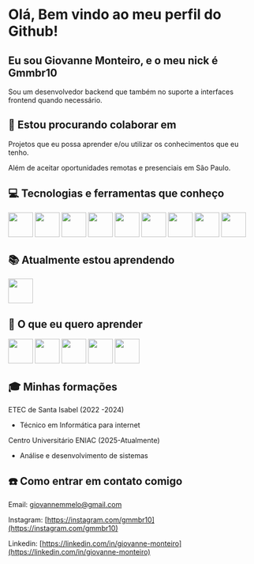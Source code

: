 # Olá, Bem vindo ao meu perfil do Github!

## Eu sou Giovanne Monteiro, e o meu nick é Gmmbr10

Sou um desenvolvedor backend que também no suporte a interfaces frontend quando necessário.

## 👥 Estou procurando colaborar em

Projetos que eu possa aprender e/ou utilizar os conhecimentos que eu tenho.

Além de aceitar oportunidades remotas e presenciais em São Paulo.

## 💻 Tecnologias e ferramentas que conheço

<img src="https://cdn.jsdelivr.net/gh/devicons/devicon@latest/icons/php/php-original.svg" width="50"/>
<img src="https://cdn.jsdelivr.net/gh/devicons/devicon@latest/icons/html5/html5-original.svg" width="50"/>
<img src="https://cdn.jsdelivr.net/gh/devicons/devicon@latest/icons/css3/css3-original.svg" width="50"/>
<img src="https://cdn.jsdelivr.net/gh/devicons/devicon@latest/icons/javascript/javascript-original.svg" width="50"/>
<img src="https://cdn.jsdelivr.net/gh/devicons/devicon@latest/icons/mysql/mysql-original.svg" width="50"/>
<img src="https://cdn.jsdelivr.net/gh/devicons/devicon@latest/icons/docker/docker-original.svg" width="50"/>
<img src="https://cdn.jsdelivr.net/gh/devicons/devicon@latest/icons/git/git-original.svg" width="50"/>
<img src="https://cdn.jsdelivr.net/gh/devicons/devicon@latest/icons/laravel/laravel-original.svg" width="50"/>
<img src="https://cdn.jsdelivr.net/gh/devicons/devicon@latest/icons/reactnative/reactnative-original-wordmark.svg" width="50"/>
          

## 📚 Atualmente estou aprendendo

<img src="https://cdn.jsdelivr.net/gh/devicons/devicon@latest/icons/java/java-original-wordmark.svg" width="50"/>

## 🔭 O que eu quero aprender

<img src="https://cdn.jsdelivr.net/gh/devicons/devicon@latest/icons/spring/spring-original.svg" width="50"/>
 <img src="https://cdn.jsdelivr.net/gh/devicons/devicon@latest/icons/angularjs/angularjs-original.svg" width="50"/>
 <img src="https://cdn.jsdelivr.net/gh/devicons/devicon@latest/icons/postgresql/postgresql-original.svg" width="50"/>
 <img src="https://cdn.jsdelivr.net/gh/devicons/devicon@latest/icons/mongodb/mongodb-original.svg" width="50"/>
 <img src="https://cdn.jsdelivr.net/gh/devicons/devicon@latest/icons/amazonwebservices/amazonwebservices-plain-wordmark.svg" width="50"/>

## 🎓 Minhas formações

ETEC de Santa Isabel (2022 -2024)
- Técnico em Informática para internet

Centro Universitário ENIAC (2025-Atualmente)
- Análise e desenvolvimento de sistemas

## ☎️ Como entrar em contato comigo

Email: [giovannemmelo@gmail.com](mailto:giovannemmelo@gmail.com)

Instagram: [https://instagram.com/gmmbr10](https://instagram.com/gmmbr10)

Linkedin: [https://linkedin.com/in/giovanne-monteiro](https://linkedin.com/in/giovanne-monteiro)